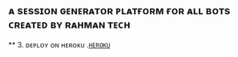 ## ᴀ sᴇssɪᴏɴ ɢᴇɴᴇʀᴀᴛᴏʀ ᴘʟᴀᴛғᴏʀᴍ ғᴏʀ ᴀʟʟ ʙᴏᴛs ᴄʀᴇᴀᴛᴇᴅ ʙʏ ʀᴀʜᴍᴀɴ ᴛᴇᴄʜ 

** 3. ᴅᴇᴘʟᴏʏ ᴏɴ ʜᴇʀᴏᴋᴜ .[`HEROKU`](https://dashboard.heroku.com/new-app?template=https://github.com/RAHMAN-TECH90/MY-PAIR)
